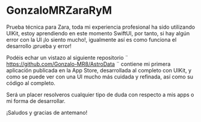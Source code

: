 # GonzaloMRZaraRyM

Prueba técnica para Zara, toda mi experiencia profesional ha sido utilizando UIKit, estoy aprendiendo en este momento SwiftUI, 
por tanto, si hay algún error con la UI ¡lo siento mucho!, igualmente así es como funciona el desarrollo ¡prueba y error!

Podéis echar un vistazo al siguiente repositorio ¨ https://github.com/Gonzalo-MR8/AstroData ¨ contiene mi primera aplicación publicada
en la App Store, desarrollada al completo con UIKit,  y como se puede ver con una UI mucho más cuidada y refinada, así como su código al completo.

Será un placer resolveros cualquier tipo de duda con respecto a mis apps o mi forma de desarrollar.

¡Saludos y gracias de antemano!
